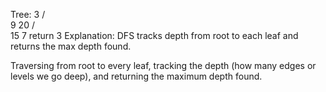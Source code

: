 Tree:
     3
    / \
   9  20
      / \
     15  7
return 3
Explanation:
DFS tracks depth from root to each leaf and returns the max depth found.

Traversing from root to every leaf, tracking the depth (how many edges or levels we go deep), and returning the maximum depth found.

